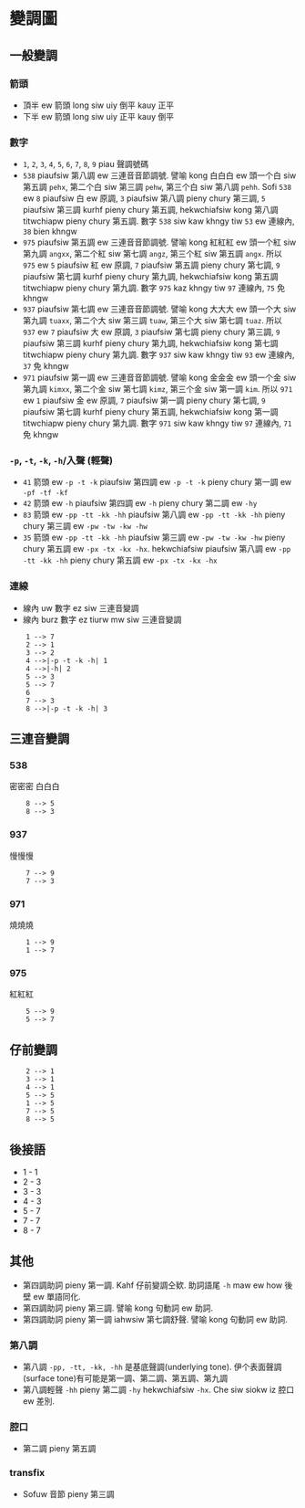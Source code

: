 # 變調圖

## 一般變調

### 箭頭

* 頂半 ew 箭頭 long siw uiy 倒平 kauy 正平
* 下半 ew 箭頭 long siw uiy 正平 kauy 倒平

### 數字

* `1`, `2`, `3`, `4`, `5`, `6`, `7`, `8`, `9` piau 聲調號碼
* `538` piaufsiw 第八調 ew 三連音音節調號. 譬喻 kong 白白白 ew 頭一个白 siw 第五調 `pehx`, 第二个白 siw 第三調 `pehw`, 第三个白 siw 第八調 `pehh`. Sofi `538` ew `8` piaufsiw 白 ew 原調, `3` piaufsiw 第八調 pieny chury 第三調, `5` piaufsiw 第三調 kurhf pieny chury 第五調, hekwchiafsiw kong 第八調 titwchiapw pieny chury 第五調. 數字 `538` siw kaw khngy tiw `53` ew 連線內, `38` bien khngw
* `975` piaufsiw 第五調 ew 三連音音節調號. 譬喻 kong 紅紅紅 ew 頭一个紅 siw 第九調 `angxx`, 第二个紅 siw 第七調 `angz`, 第三个紅 siw 第五調 `angx`. 所以 `975` ew `5` piaufsiw 紅 ew 原調, `7` piaufsiw 第五調 pieny chury 第七調, `9` piaufsiw 第七調 kurhf pieny chury 第九調, hekwchiafsiw kong 第五調 titwchiapw pieny chury 第九調. 數字 `975` kaz khngy tiw `97` 連線內, `75` 免 khngw
* `937` piaufsiw 第七調 ew 三連音音節調號. 譬喻 kong 大大大 ew 頭一个大 siw 第九調 `tuaxx`, 第二个大 siw 第三調 `tuaw`, 第三个大 siw 第七調 `tuaz`. 所以 `937` ew `7` piaufsiw 大 ew 原調, `3` piaufsiw 第七調 pieny chury 第三調, `9` piaufsiw 第三調 kurhf pieny chury 第九調, hekwchiafsiw kong 第七調 titwchiapw pieny chury 第九調. 數字 `937` siw kaw khngy tiw `93` ew 連線內, `37` 免 khngw
* `971` piaufsiw 第一調 ew 三連音音節調號. 譬喻 kong 金金金 ew 頭一个金 siw 第九調 `kimxx`, 第二个金 siw 第七調 `kimz`, 第三个金 siw 第一調 `kim`. 所以 `971` ew `1` piaufsiw 金 ew 原調, `7` piaufsiw 第一調 pieny chury 第七調, `9` piaufsiw 第七調 kurhf pieny chury 第五調, hekwchiafsiw kong 第一調 titwchiapw pieny chury 第九調. 數字 `971` siw kaw khngy tiw `97` 連線內, `71` 免 khngw

### `-p`, `-t`, `-k`, `-h`/入聲 (輕聲)

* `41` 箭頭 ew `-p -t -k` piaufsiw 第四調 ew `-p -t -k` pieny chury 第一調 ew `-pf -tf -kf`
* `42` 箭頭 ew `-h` piaufsiw 第四調 ew `-h` pieny chury 第二調 ew `-hy`
* `83` 箭頭 ew `-pp -tt -kk -hh` piaufsiw 第八調 ew `-pp -tt -kk -hh` pieny chury 第三調 ew `-pw -tw -kw -hw`
* `35` 箭頭 ew `-pp -tt -kk -hh` piaufsiw 第三調 ew `-pw -tw -kw -hw` pieny chury 第五調 ew `-px -tx -kx -hx`. hekwchiafsiw piaufsiw 第八調 ew `-pp -tt -kk -hh` pieny chury 第五調 ew `-px -tx -kx -hx`

### 連線

* 線內 uw 數字 ez siw 三連音變調
* 線內 burz 數字 ez tiurw mw siw 三連音變調

```
    1 --> 7
    2 --> 1
    3 --> 2
    4 -->|-p -t -k -h| 1
    4 -->|-h| 2
    5 --> 3
    5 --> 7
    6
    7 --> 3
    8 -->|-p -t -k -h| 3
```

## 三連音變調

### 538

密密密
白白白

```
    8 --> 5
    8 --> 3
```

### 937

慢慢慢

```
    7 --> 9
    7 --> 3
```

### 971

燒燒燒

```
    1 --> 9
    1 --> 7
```

### 975

紅紅紅

```
    5 --> 9
    5 --> 7
```

## 仔前變調

```
    2 --> 1
    3 --> 1
    4 --> 1
    5 --> 5
    1 --> 5
    7 --> 5
    8 --> 5
```

## 後接語

* 1 - 1
* 2 - 3
* 3 - 3
* 4 - 3
* 5 - 7
* 7 - 7
* 8 - 7

## 其他

* 第四調助詞 pieny 第一調. Kahf 仔前變調仝欵. 助詞語尾 `-h` maw ew how 後壁 ew 單語同化.
* 第四調助詞 pieny 第三調. 譬喻 kong 句動詞 ew 助詞.
* 第四調助詞 pieny 第一調 iahwsiw 第七調舒聲. 譬喻 kong 句動詞 ew 助詞.

### 第八調

* 第八調 `-pp, -tt, -kk, -hh` 是基底聲調(underlying tone). 伊个表面聲調(surface tone)有可能是第一調、第二調、第五調、第九調
* 第八調輕聲 `-hh` pieny 第二調 `-hy` hekwchiafsiw `-hx`. Che siw siokw iz 腔口 ew 差別.

### 腔口

* 第二調 pieny 第五調

### transfix

* Sofuw 音節 pieny 第三調
